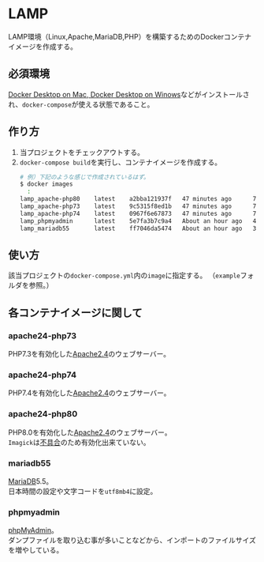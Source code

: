 # LAMP

LAMP環境（Linux,Apache,MariaDB,PHP）を構築するためのDockerコンテナイメージを作成する。

## 必須環境
[Docker Desktop on Mac, Docker Desktop on Winows](https://docs.docker.com/compose/install/)などがインストールされ、`docker-compose`が使える状態であること。
## 作り方
1. 当プロジェクトをチェックアウトする。
1. `docker-compose build`を実行し、コンテナイメージを作成する。
    ```bash
    # 例）下記のような感じで作成されているはず。
    $ docker images
      :
    lamp_apache-php80    latest    a2bba121937f   47 minutes ago      754MB
    lamp_apache-php73    latest    9c5315f8ed1b   47 minutes ago      751MB
    lamp_apache-php74    latest    0967f6e67873   47 minutes ago      754MB
    lamp_phpmyadmin      latest    5e7fa3b7c9a4   About an hour ago   469MB
    lamp_mariadb55       latest    ff7046da5474   About an hour ago   352MB
    ```
## 使い方
該当プロジェクトの`docker-compose.yml`内の`image`に指定する。
（`example`フォルダを参照。）

## 各コンテナイメージに関して
### apache24-php73
PHP7.3を有効化した[Apache2.4](https://httpd.apache.org/docs/2.4/ja/)のウェブサーバー。
### apache24-php74
PHP7.4を有効化した[Apache2.4](https://httpd.apache.org/docs/2.4/ja/)のウェブサーバー。
### apache24-php80
PHP8.0を有効化した[Apache2.4](https://httpd.apache.org/docs/2.4/ja/)のウェブサーバー。<br>
`Imagick`は[不具合](https://github.com/Imagick/imagick/issues/358)のため有効化出来ていない。
### mariadb55
[MariaDB](https://mariadb.org/)5.5。<br>
日本時間の設定や文字コードを`utf8mb4`に設定。
### phpmyadmin
[phpMyAdmin](https://www.phpmyadmin.net/)。<br>
ダンプファイルを取り込む事が多いことなどから、インポートのファイルサイズを増やしている。
